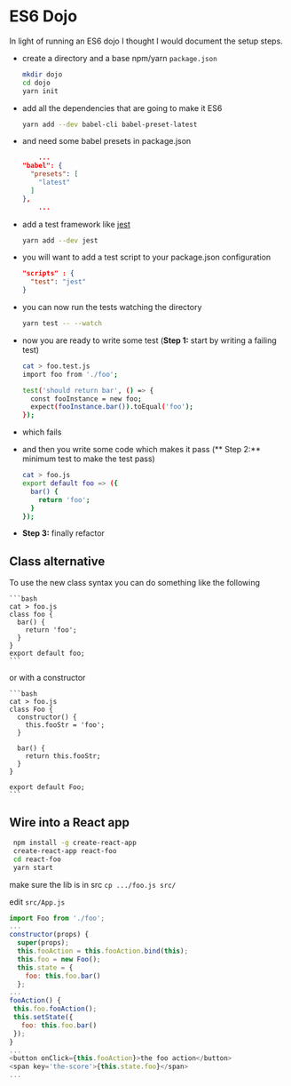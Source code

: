 # ES6 Dojo

In light of running an ES6 dojo I thought I would document the setup steps.

* create a directory and a base npm/yarn `package.json`

    ```bash
    mkdir dojo
    cd dojo
    yarn init
    ```

* add all the dependencies that are going to make it ES6

    ```bash
    yarn add --dev babel-cli babel-preset-latest
    ```

* and need some babel presets in package.json

    ```json
		...
    "babel": {
      "presets": [
        "latest"
      ]
    },
		...
    ```

* add a test framework like
  [jest](https://facebook.github.io/jest/docs/getting-started.html)

    ```bash
    yarn add --dev jest
    ```

* you will want to add a test script to your package.json configuration

    ```json
    "scripts" : {
      "test": "jest"
    }
    ```
* you can now run the tests watching the directory

    ```bash
    yarn test -- --watch
    ```

* now you are ready to write some test
  (**Step 1:** start by writing a failing test)


    ```bash
    cat > foo.test.js
    import foo from './foo';

    test('should return bar', () => {
      const fooInstance = new foo;
      expect(fooInstance.bar()).toEqual('foo');
    });
    ```

* which fails

* and then you write some code which makes it pass
  (** Step 2:** minimum test to make the test pass)

    ```bash
    cat > foo.js
    export default foo => ({
      bar() {
        return 'foo';
      }
    });
    ```

* **Step 3:** finally refactor

## Class alternative

To use the new class syntax you can do something like the following

    ```bash
    cat > foo.js
    class foo {
      bar() {
        return 'foo';
      }
    }
    export default foo;
    ```

or with a constructor

    ```bash
    cat > foo.js
    class Foo {
      constructor() {
        this.fooStr = 'foo';
      }

      bar() {
        return this.fooStr;
      }
    }

    export default Foo;
    ```
## Wire into a React app

```bash
 npm install -g create-react-app
 create-react-app react-foo
 cd react-foo
 yarn start
 ```

 make sure the lib is in src `cp .../foo.js src/`

 edit `src/App.js`

 ```javascript
 import Foo from './foo';
 ...
 constructor(props) {
   super(props);
   this.fooAction = this.fooAction.bind(this);
   this.foo = new Foo();
   this.state = {
     foo: this.foo.bar()
   };
...
fooAction() {
  this.foo.fooAction();
  this.setState({
    foo: this.foo.bar()
  });
}
...
<button onClick={this.fooAction}>the foo action</button>
<span key='the-score'>{this.state.foo}</span>
...
 ```
